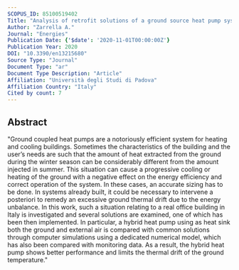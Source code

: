 ```yaml
---
SCOPUS_ID: 85100519402
Title: "Analysis of retrofit solutions of a ground source heat pump system: An Italian case study"
Author: "Zarrella A."
Journal: "Energies"
Publication Date: {'$date': '2020-11-01T00:00:00Z'}
Publication Year: 2020
DOI: "10.3390/en13215680"
Source Type: "Journal"
Document Type: "ar"
Document Type Description: "Article"
Affiliation: "Università degli Studi di Padova"
Affiliation Country: "Italy"
Cited by count: 7
---
```


## Abstract
"Ground coupled heat pumps are a notoriously efficient system for heating and cooling buildings. Sometimes the characteristics of the building and the user’s needs are such that the amount of heat extracted from the ground during the winter season can be considerably different from the amount injected in summer. This situation can cause a progressive cooling or heating of the ground with a negative effect on the energy efficiency and correct operation of the system. In these cases, an accurate sizing has to be done. In systems already built, it could be necessary to intervene a posteriori to remedy an excessive ground thermal drift due to the energy unbalance. In this work, such a situation relating to a real office building in Italy is investigated and several solutions are examined, one of which has been then implemented. In particular, a hybrid heat pump using as heat sink both the ground and external air is compared with common solutions through computer simulations using a dedicated numerical model, which has also been compared with monitoring data. As a result, the hybrid heat pump shows better performance and limits the thermal drift of the ground temperature."
